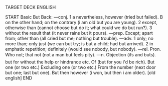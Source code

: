 TARGET DECK
ENGLISH

START
Basic
But
Back: —conj. 1 a nevertheless, however (tried but failed). B on the other hand; on the contrary (i am old but you are young). 2 except, otherwise than (cannot choose but do it; what could we do but run?). 3 without the result that (it never rains but it pours). —prep. Except; apart from; other than (all cried but me; nothing but trouble). —adv. 1 only; no more than; only just (we can but try; is but a child; had but arrived). 2 in emphatic repetition; definitely (would see nobody, but nobody). —rel. Pron. Who not; that not (not a man but feels pity). —n. Objection (ifs and buts).  but for without the help or hindrance etc. Of (but for you i'd be rich). But one (or two etc.) Excluding one (or two etc.) From the number (next door but one; last but one). But then however (i won, but then i am older). [old english]
END
